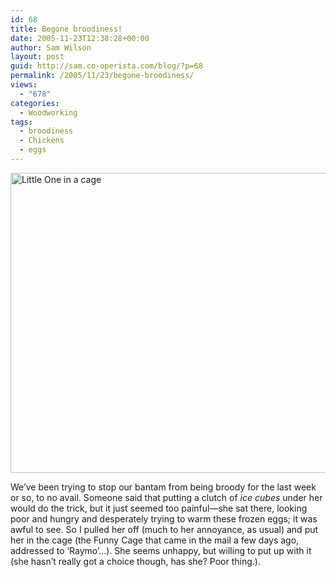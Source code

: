```yaml
---
id: 68
title: Begone broodiness!
date: 2005-11-23T12:38:28+00:00
author: Sam Wilson
layout: post
guid: http://sam.co-operista.com/blog/?p=68
permalink: /2005/11/23/begone-broodiness/
views:
  - "678"
categories:
  - Woodworking
tags:
  - broodiness
  - Chickens
  - eggs
---
```

[<img src="https://farm5.staticflickr.com/4309/35709982790_b0bb2de729_z.jpg" alt="Little One in a cage" width="640" height="480" />](https://www.flickr.com/photos/freosam/35709982790/)

We&#8217;ve been trying to stop our bantam from being broody for the last week or so, to no avail. Someone said that putting a clutch of _ice cubes_ under her would do the trick, but it just seemed too painful—she sat there, looking poor and hungry and desperately trying to warm these frozen eggs; it was awful to see. So I pulled her off (much to her annoyance, as usual) and put her in the cage (the Funny Cage that came in the mail a few days ago, addressed to &#8216;Raymo&#8217;&#8230;). She seems unhappy, but willing to put up with it (she hasn&#8217;t really got a choice though, has she? Poor thing.).